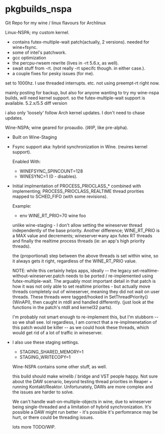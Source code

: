 # pkgbuilds_nspa

Git Repo for my wine / linux flavours for Archlinux

  Linux-NSPA; my custom kernel. 

- contains futex-multiple-wait patch(actually, 2 versions). needed for wine+fsync.
- some of intel's patchwork. 
- gcc optimization
- the percpu-rwsem rewrite (lives in -rt 5.6.x, as well).
- swait stuff from -rt. (not really -rt specifc though. in either case.).
- a couple fixes for pesky issues (for me).

set to 1000hz. I use threaded interrupts. etc. not using preempt-rt right now.

mainly posting for backup, but also for anyone wanting to try my wine-nspa builds, will need
kernel support. so the futex-multiple-wait support is available. 5.2.x/5.5 diff version

i also only 'loosely' follow Arch kernel updates. I don't need to chase updates.

  Wine-NSPA; wine geared for proaudio. (*WIP*, like pre-alpha).
  
- Built on Wine-Staging
- Fsync support aka: hybrid synchronization in Wine. (reuires kernel support).

  Enabled With:
 
  * WINEFSYNC_SPINCOUNT=128
  * WINESYNC=1 (0 - disables).

- Initial implmentation of PROCESS_PRIOCLASS_* combined with implementing; 
  PROCESS_PRIOCLASS_REALTIME thread prorities mapped to SCHED_FIFO (with some revisions).

  Example:
  
  * env WINE_RT_PRIO=70 wine foo
  
  unlike wine-staging - I don't allow setting the wineserver thread independently of the base priority.
  Another difference; WINE_RT_PRIO is a MAX value and decrements; wineserver=>any apx futex RT threads and finally
  the realtime process threads (ie: an app's high priority threads).
  
  the (proportional) step between the above threads is set within wine, so it always gets it right, regardless
  of the WINE_RT_PRIO value.
  
  NOTE: while this certainly helps apps, ideally -- the legacy set-realtime-without-wineserver.patch needs
  to be ported / re-implemented using futex-multiple-wait. The arguably most important detail in that patch is
  how it was not only able to set realtime priorites - but actually move threads completely out of wineserver,
  meaning they did not wait on user threads. These threads were tagged/hooked in SetThreadPriority() (WinAPI),
  then caught in ntdll and handled differently. (just look at the functions in the patch's ntdll and kernel32 parts).
  
  I'm probably not smart enough to re-implement this, but I'm stubborn -- so we shall see. lol regardless, I am
  correct that a re-implmenetation of this patch would be killer -- as we could hook these threads, which would
  get rid of a lot of traffic in wineserver.

- I also use these staging settings.
  
  * STAGING_SHARED_MEMORY=1
  * STAGING_WRITECOPY=1

  Wine-NSPA contains some other stuff, as well.
  
  this build should make winelib / bridge and VST people happy. Not sure about the 
  DAW scenario, beyond testing thread priorities in Reaper + running Kontakt/Reaktor.
  Unfortunately, DAWs are more complex and the issues are harder to solve. 
  
  We can't handle wait-on-multiple-objects in wine, due to wineserver 
  being single-threaded and a limitation of hybrid synchronization. It's possible
  a DAW might run better - it's possible it's perfomrance may be hurt, or there could be
  threading issues. 
  
  lots more TODO/WIP.
